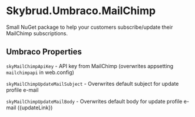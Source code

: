 # Skybrud.Umbraco.MailChimp
Small NuGet package to help your customers subscribe/update their MailChimp subscriptions.


## Umbraco Properties
`skyMailChimpApiKey` - API key from MailChimp (overwrites appsetting `mailchimpapi` in web.config)

`skyMailChimpUpdateMailSubject` - Overwrites default subject for update profile e-mail

`skyMailChimpUpdateMailBody` - Overwrites default body for update profile e-mail ({updateLink})

